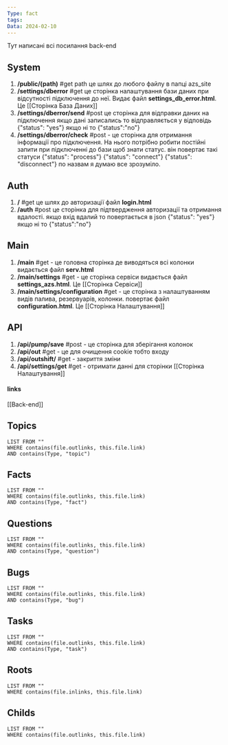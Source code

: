 ```yaml
---
Type: fact
tags: 
Data: 2024-02-10
---
```

Тут написані всі посилання back-end
## System
1. **/public/(path)** #get path це шлях до любого файлу в папці azs_site
2. **/settings/dberror** #get  це сторінка налаштування бази даних при відсутності підключення до неї. Видає файл **settings_db_error.html**. Це [[Сторінка База Даних]]
3. **/settings/dberror/send** #post  це сторінка для відправки даних на підключення якщо дані записались то відправляється у відповідь {"status": "yes"} якщо ні то {"status":"no"}
4. **/settings/dberror/check** #post - це сторінка для отримання інформації про підключення. На нього потрібно робити постійні запити при підключенні до бази щоб знати  статус. він повертає такі статуси {"status": "process"} {"status": "connect"} {"status": "disconnect"} по назвам я думаю все зрозуміло.
## Auth
1. **/** #get це шлях до авторизації файл **login.html**
2. **/auth** #post  це сторінка для підтвердження авторизації та отримання вдалості. якщо вхід вдалий то повертається в json {"status": "yes"} якщо ні то {"status":"no"}
## Main
1. **/main** #get - це головна сторінка де виводяться всі колонки видається файл **serv.html**
2. **/main/settings** #get - це сторінка сервіси видається файл **settings_azs.html**. Це [[Сторінка Сервіси]]
3. **/main/settings/configuration** #get - це сторінка з налаштуванням видів палива, резервуарів, колонки. повертає файл **configuration.html**. Це [[Сторінка Налаштування]]
## API
1. **/api/pump/save** #post - це сторінка для зберігання колонок
2. **/api/out** #get - це для очищення cookie тобто входу
3. **/api/outshift/** #get - закриття зміни
4. **/api/settings/get** #get - отримати данні для сторінки [[Сторінка Налаштування]]

#### links
[[Back-end]]
## Topics
```dataview
LIST FROM ""
WHERE contains(file.outlinks, this.file.link)
AND contains(Type, "topic")
```
## Facts
```dataview
LIST FROM ""
WHERE contains(file.outlinks, this.file.link)
AND contains(Type, "fact")
```
## Questions
```dataview
LIST FROM ""
WHERE contains(file.outlinks, this.file.link)
AND contains(Type, "question")
```
## Bugs
```dataview
LIST FROM ""
WHERE contains(file.outlinks, this.file.link)
AND contains(Type, "bug")
```
## Tasks
```dataview
LIST FROM ""
WHERE contains(file.outlinks, this.file.link)
AND contains(Type, "task")
```
## Roots
```dataview
LIST FROM ""
WHERE contains(file.inlinks, this.file.link)
```

## Childs
```dataview
LIST FROM ""
WHERE contains(file.outlinks, this.file.link)
```